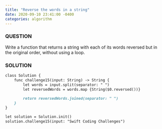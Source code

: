 ```yaml
---
title: "Reverse the words in a string"
date: 2020-09-10 23:41:00 -0400
categories: algorithm
---
```


### QUESTION
Write a function that returns a string with each of its words reversed but in the original order, without using a loop.
### SOLUTION
```markdown
class Solution {
    func challenge15(input: String) -> String {
        let words = input.split(separator: " ")
        let reversedWords = words.map {String($0.reversed())}
        
        return reversedWords.joined(separator: " ")
    }
}

let solution = Solution.init()
solution.challenge15(input: "Swift Coding Challenges")
```


